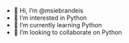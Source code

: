 - 👋 Hi, I’m @msiebrandeis
- 👀 I’m interested in Python
- 🌱 I’m currently learning Python
- 💞️ I’m looking to collaborate on Python


<!---
msiebrandeis/msiebrandeis is a ✨ special ✨ repository because its `README.md` (this file) appears on your GitHub profile.
You can click the Preview link to take a look at your changes.
--->
